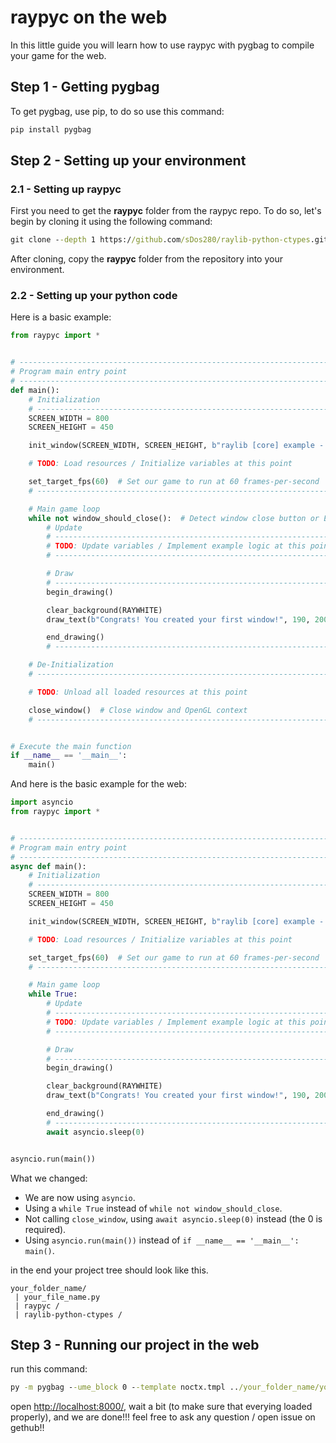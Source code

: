 # raypyc on the web

In this little guide you will learn how to use raypyc with pygbag to compile your game for the web.

## Step 1 - Getting pygbag

To get pygbag, use pip, to do so use this command:

```cmd
pip install pygbag
```

## Step 2 - Setting up your environment

### 2.1 - Setting up raypyc

First you need to get the **raypyc** folder from the raypyc repo. To do so, let's begin by cloning it using the
following command:

```cmd
git clone --depth 1 https://github.com/sDos280/raylib-python-ctypes.git
```

After cloning, copy the **raypyc** folder from the repository into your environment.

### 2.2 - Setting up your python code

Here is a basic example:

```py
from raypyc import *


# ------------------------------------------------------------------------------------
# Program main entry point
# ------------------------------------------------------------------------------------
def main():
    # Initialization
    # ------------------------------------------------------------------------------------
    SCREEN_WIDTH = 800
    SCREEN_HEIGHT = 450

    init_window(SCREEN_WIDTH, SCREEN_HEIGHT, b"raylib [core] example - basic window")

    # TODO: Load resources / Initialize variables at this point

    set_target_fps(60)  # Set our game to run at 60 frames-per-second
    # ------------------------------------------------------------------------------------

    # Main game loop
    while not window_should_close():  # Detect window close button or ESC key
        # Update
        # ----------------------------------------------------------------------------------
        # TODO: Update variables / Implement example logic at this point
        # ----------------------------------------------------------------------------------

        # Draw
        # ----------------------------------------------------------------------------------
        begin_drawing()

        clear_background(RAYWHITE)
        draw_text(b"Congrats! You created your first window!", 190, 200, 20, LIGHTGRAY)

        end_drawing()
        # ----------------------------------------------------------------------------------

    # De-Initialization
    # ----------------------------------------------------------------------------------

    # TODO: Unload all loaded resources at this point

    close_window()  # Close window and OpenGL context
    # ----------------------------------------------------------------------------------


# Execute the main function
if __name__ == '__main__':
    main()
```

And here is the basic example for the web:

```py
import asyncio
from raypyc import *


# ------------------------------------------------------------------------------------
# Program main entry point
# ------------------------------------------------------------------------------------
async def main():
    # Initialization
    # ------------------------------------------------------------------------------------
    SCREEN_WIDTH = 800
    SCREEN_HEIGHT = 450

    init_window(SCREEN_WIDTH, SCREEN_HEIGHT, b"raylib [core] example - basic window")

    # TODO: Load resources / Initialize variables at this point

    set_target_fps(60)  # Set our game to run at 60 frames-per-second
    # ------------------------------------------------------------------------------------

    # Main game loop
    while True:
        # Update
        # ----------------------------------------------------------------------------------
        # TODO: Update variables / Implement example logic at this point
        # ----------------------------------------------------------------------------------

        # Draw
        # ----------------------------------------------------------------------------------
        begin_drawing()

        clear_background(RAYWHITE)
        draw_text(b"Congrats! You created your first window!", 190, 200, 20, LIGHTGRAY)

        end_drawing()
        # ----------------------------------------------------------------------------------
        await asyncio.sleep(0)


asyncio.run(main())
```

What we changed:

- We are now using `asyncio`.
- Using a `while True` instead of `while not window_should_close`.
- Not calling `close_window`, using `await asyncio.sleep(0)` instead (the 0 is required).
- Using `asyncio.run(main())` instead of `if __name__ == '__main__': main()`.

in the end your project tree should look like this.

```
your_folder_name/
 | your_file_name.py
 | raypyc /
 | raylib-python-ctypes /
```

## Step 3 - Running our project in the web

run this command:

```cmd
py -m pygbag --ume_block 0 --template noctx.tmpl ../your_folder_name/your_file_name.py
```

open [http://localhost:8000/](http://localhost:8000/), wait a bit (to make sure that everying loaded properly), and we are done!!!
feel free to ask any question / open issue on gethub!!
